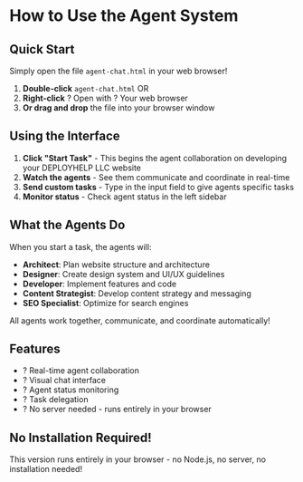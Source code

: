 # How to Use the Agent System

## Quick Start

Simply open the file `agent-chat.html` in your web browser!

1. **Double-click** `agent-chat.html` OR
2. **Right-click** ? Open with ? Your web browser
3. **Or drag and drop** the file into your browser window

## Using the Interface

1. **Click "Start Task"** - This begins the agent collaboration on developing your DEPLOYHELP LLC website
2. **Watch the agents** - See them communicate and coordinate in real-time
3. **Send custom tasks** - Type in the input field to give agents specific tasks
4. **Monitor status** - Check agent status in the left sidebar

## What the Agents Do

When you start a task, the agents will:
- **Architect**: Plan website structure and architecture
- **Designer**: Create design system and UI/UX guidelines  
- **Developer**: Implement features and code
- **Content Strategist**: Develop content strategy and messaging
- **SEO Specialist**: Optimize for search engines

All agents work together, communicate, and coordinate automatically!

## Features

- ? Real-time agent collaboration
- ? Visual chat interface
- ? Agent status monitoring
- ? Task delegation
- ? No server needed - runs entirely in your browser

## No Installation Required!

This version runs entirely in your browser - no Node.js, no server, no installation needed!
